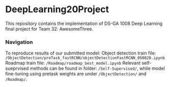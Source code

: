 # DeepLearning20Project
This repository contains the implementation of DS-GA 1008 Deep Learning final project for Team 32: AwesomeThree.

### Navigation
To reproduce results of our submitted model:
Object detection train file: `/ObjectDetection/preTask_fastRCNN/objectDetectionFastRCNN_050820.ipynb`
Roadmap train file: `/Roadmap/roadmap_best_model.ipynb`
Relevant self-sueprvised methods can be found in folder: `/Self-Supervised/`, while model fine-tuning using pretask weights are under `/ObjectDetection/` and `/Roadmap/`.